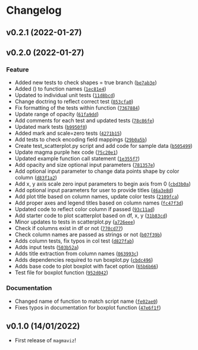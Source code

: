 # Changelog

<!--next-version-placeholder-->

## v0.2.1 (2022-01-27)


## v0.2.0 (2022-01-27)
### Feature
* Added new tests to check shapes = true branch ([`be7ab3e`](https://github.com/UBC-MDS/magmaviz/commit/be7ab3e459286d676349937475d61b590c614b52))
* Added () to function names ([`1ec81e4`](https://github.com/UBC-MDS/magmaviz/commit/1ec81e4a90eae629034f8bc2546a3775024da4c6))
* Updated to individual unit tests ([`11d8bcd`](https://github.com/UBC-MDS/magmaviz/commit/11d8bcdf8a9a0f06c94e5d19c73c0a0e3d489db5))
* Change doctring to reflect correct test ([`853cfa0`](https://github.com/UBC-MDS/magmaviz/commit/853cfa0aa2d18c0d7859f05f91a1ea251572b0b5))
* Fix formatting of the tests within function ([`7367884`](https://github.com/UBC-MDS/magmaviz/commit/7367884561278d016bbb647861399616d9d69b3d))
* Update range of opacity ([`61fa9dd`](https://github.com/UBC-MDS/magmaviz/commit/61fa9dd238da264a40ebc2b3942ae2129ca4df28))
* Add comments for each test and updated tests ([`78c86fe`](https://github.com/UBC-MDS/magmaviz/commit/78c86fe22dd3133d0960d904892ff641205092a0))
* Updated mark tests ([`b9950f0`](https://github.com/UBC-MDS/magmaviz/commit/b9950f0532d7da4089812468cd6863417d027e28))
* Added mark and scale=zero tests ([`4271b15`](https://github.com/UBC-MDS/magmaviz/commit/4271b15e344012ebd04fe4f582c8e304a2598f30))
* Add tests to check encoding field mappings ([`29b0a5b`](https://github.com/UBC-MDS/magmaviz/commit/29b0a5b1beab20bbad436c3ec1d7bc60d17f96c6))
* Create test_scatterplot.py script and add code for sample data ([`b505499`](https://github.com/UBC-MDS/magmaviz/commit/b5054996887bd0d61bfc347d60b4834610b18e30))
* Update magma purple hex code ([`75c20e1`](https://github.com/UBC-MDS/magmaviz/commit/75c20e15ee04a66b42b35e46427dc8c8b1d7b948))
* Updated example function call statement ([`1e355f7`](https://github.com/UBC-MDS/magmaviz/commit/1e355f7eef063308fcfa7b3a0e455dcec4a96230))
* Add opacity and size optional input parameters ([`781357e`](https://github.com/UBC-MDS/magmaviz/commit/781357e030bdb4d79e756b4f4697a438fc30a38d))
* Add optional input parameter to change data points shape by color column ([`d83f1a2`](https://github.com/UBC-MDS/magmaviz/commit/d83f1a22941a217514c161532963d6214e459810))
* Add x, y axis scale zero input parameters to begin axis from 0 ([`cbd3b0a`](https://github.com/UBC-MDS/magmaviz/commit/cbd3b0a06cd52fca93e7e1711f9021ba192b997f))
* Add optional input parameters for user to provide titles ([`46a3e8d`](https://github.com/UBC-MDS/magmaviz/commit/46a3e8d302f418f7fa514817900eee5cfdc1aa20))
* Add plot title based on column names, update color tests ([`2109fca`](https://github.com/UBC-MDS/magmaviz/commit/2109fca61c931d037b2ddfe86c943f10cecc2732))
* Add proper axes and legend titles based on column names ([`fc47f3d`](https://github.com/UBC-MDS/magmaviz/commit/fc47f3d36d31bef1a4d49499bd43b3e78f82d3ec))
* Updated code to reflect color column if passed ([`93c11ad`](https://github.com/UBC-MDS/magmaviz/commit/93c11ad8f5fe691ec24aaca143cb4928510fe079))
* Add starter code to plot scatterplot based on df, x, y ([`31b83cd`](https://github.com/UBC-MDS/magmaviz/commit/31b83cd07e150af5e0f8220122d23dee0ca4d7ac))
* Minor updates to tests in  scatterplot.py ([`a726eee`](https://github.com/UBC-MDS/magmaviz/commit/a726eeeedeb466abdf4f60aa2281dc46ec1ee764))
* Check if columns exist in df or not ([`770cd77`](https://github.com/UBC-MDS/magmaviz/commit/770cd77fdbe991350272fdeeb7c3bd148da5eead))
* Check column names are passed as strings or not ([`b07f39b`](https://github.com/UBC-MDS/magmaviz/commit/b07f39b2267208458bc3f4d8c9e007bef83c6690))
* Adds column tests, fix typos in col test ([`d827fab`](https://github.com/UBC-MDS/magmaviz/commit/d827fab287bf11eecb50cea1c28aabced3de68ab))
* Adds input tests ([`503b52a`](https://github.com/UBC-MDS/magmaviz/commit/503b52ac3656d1d5835eefe43ed340104bcd1468))
* Adds title extraction from column names ([`063993c`](https://github.com/UBC-MDS/magmaviz/commit/063993c9d381233ed53739c16543beb7a6b4c4cf))
* Adds dependencies required to run boxplot.py ([`cbdc496`](https://github.com/UBC-MDS/magmaviz/commit/cbdc4963d236033700a380ee3a63c9f30bfffba7))
* Adds base code to plot boxplot with facet option ([`65b6b66`](https://github.com/UBC-MDS/magmaviz/commit/65b6b66ccd2f715075d74c26bfb98d13273288c2))
* Test file for boxplot function ([`952d042`](https://github.com/UBC-MDS/magmaviz/commit/952d042eab38122e432a01cb7878fc0dbb327f25))

### Documentation
* Changed name of function to match script name ([`fe02ae0`](https://github.com/UBC-MDS/magmaviz/commit/fe02ae0058d1cd4f971047a21d5bd19eb1bc620e))
* Fixes typos in documentation for boxplot function ([`47e6f1f`](https://github.com/UBC-MDS/magmaviz/commit/47e6f1ff9decc5633aed68fc261dfef7d69dd8b2))

## v0.1.0 (14/01/2022)

- First release of `magmaviz`!
